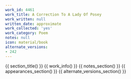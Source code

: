 ```yaml
---
work_id: 4461
work_title: A Correction To A Lady Of Posey
work_written: null
written_date: approximate
work_collected: 'yes'
work_category: Poem
notes: null
icon: material/book
alternate_versions:
- 242
---
```


{{ section_title() }}
{{ work_info() }}
{{ notes_section() }}
{{ appearances_section() }}
{{ alternate_versions_section() }}